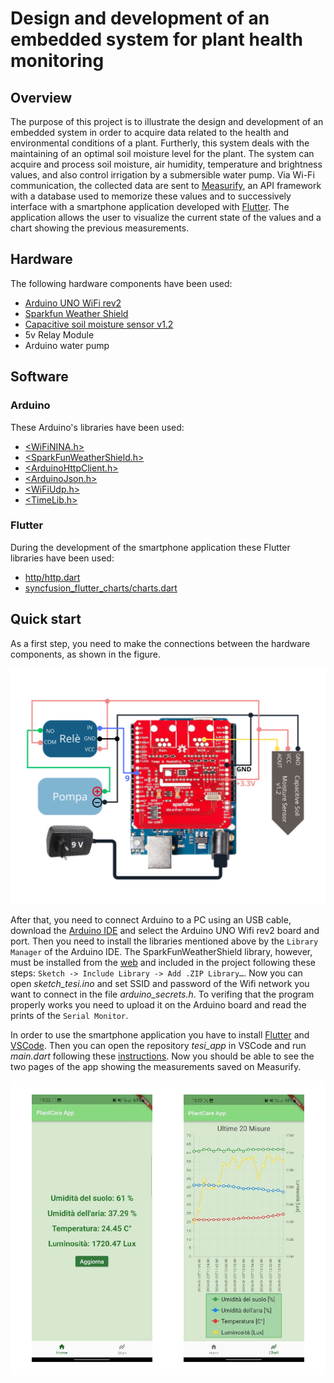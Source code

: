 # Design and development of an embedded system for plant health monitoring

## Overview
The purpose of this project is to illustrate the design and development of an embedded system in order to acquire data related to the health and environmental conditions of a plant. Furtherly, this system  deals with the maintaining of an optimal soil moisture level for the plant. The system can acquire and process soil moisture, air humidity, temperature and brightness values, and also control irrigation by a submersible water pump. Via Wi-Fi communication, the collected data are sent to [Measurify](https://measurify.org/), an API framework with a database used to memorize these values and to successively interface with a smartphone application developed with [Flutter](https://flutter.dev/). The application allows the user to visualize the current state of the values and a chart showing the previous measurements.


## Hardware
The following hardware components have been used:
* [Arduino UNO WiFi rev2](https://store.arduino.cc/products/arduino-uno-wifi-rev2)
* [Sparkfun Weather Shield](https://www.sparkfun.com/products/13956)
* [Capacitive soil moisture sensor v1.2](https://www.robotics.org.za/CAP-SW-12)
* 5v Relay Module
* Arduino water pump

## Software
### Arduino 
These Arduino's libraries have been used:
* [<WiFiNINA.h>](https://www.arduino.cc/reference/en/libraries/wifinina/)
* [<SparkFunWeatherShield.h>](https://create.arduino.cc/editor/rogermiranda1000/810942a0-9637-46ac-ae9f-feedf00e11b4/preview)
* [<ArduinoHttpClient.h>](https://www.arduino.cc/reference/en/libraries/httpclient/)
* [<ArduinoJson.h>](https://www.arduino.cc/reference/en/libraries/arduinojson/)
* [<WiFiUdp.h>](https://www.arduino.cc/reference/en/libraries/wifi/wifiudp)
* [<TimeLib.h>](https://playground.arduino.cc/Code/Time/)

### Flutter
During the development of the smartphone application these Flutter libraries have been used:
* [http/http.dart](https://pub.dev/packages/http)
* [syncfusion_flutter_charts/charts.dart](https://pub.dev/packages/syncfusion_flutter_charts)

## Quick start
As a first step, you need to make the connections between the hardware components, as shown in the figure.

![Hardware connections](images/Figure1.png?raw=true "Figure 1") 

After that, you need to connect Arduino to a PC using an USB cable, download the [Arduino IDE](https://www.arduino.cc/en/software) and select the Arduino UNO Wifi rev2 board and port.
Then you need to install the libraries mentioned above by the `Library Manager` of the Arduino IDE. The SparkFunWeatherShield library, however, must be installed from the [web](https://create.arduino.cc/editor/rogermiranda1000/810942a0-9637-46ac-ae9f-feedf00e11b4/preview) and included in the project following these steps: `Sketch -> Include Library -> Add .ZIP Library…`.
Now you can open *sketch_tesi.ino* and set SSID and password of the Wifi network you want to connect in the file *arduino_secrets.h*. To verifing that the program properly works you need to upload it on the Arduino board and read the prints of the `Serial Monitor`.

In order to use the smartphone application you have to install [Flutter](https://docs.flutter.dev/get-started/install) and [VSCode](https://code.visualstudio.com/). Then you can open the repository *tesi_app* in VSCode and run *main.dart* following these [instructions](https://docs.flutter.dev/tools/vs-code#run-app-with-breakpoints). Now you should be able to see the two pages of the app showing the measurements saved on Measurify. 

![app](images/Figure2.png?raw=true "Figure 2") 

